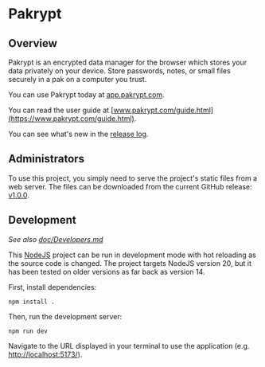 # Pakrypt

## Overview

Pakrypt is an encrypted data manager for the browser which stores your data privately on your device. Store passwords, notes, or small files securely in a pak on a computer you trust.

You can use Pakrypt today at [app.pakrypt.com](https://app.pakrypt.com/).

You can read the user guide at [www.pakrypt.com/guide.html](https://www.pakrypt.com/guide.html).

You can see what's new in the [release log](./doc/Release.md).

## Administrators

To use this project, you simply need to serve the project's static files from a web server. The files can be downloaded from the current GitHub release: [v1.0.0](https://github.com/fractalate/pakrypt/releases/tag/v1.0.0).

## Development

*See also [doc/Developers.md](./doc/Developers.md)*

This [NodeJS](https://nodejs.org/) project can be run in development mode with hot reloading as the source code is changed. The project targets NodeJS version 20, but it has been tested on older versions as far back as version 14.

First, install dependencies:

```
npm install .
```

Then, run the development server:

```
npm run dev
```

Navigate to the URL displayed in your terminal to use the application (e.g. [http://localhost:5173/](http://localhost:5173/)).
